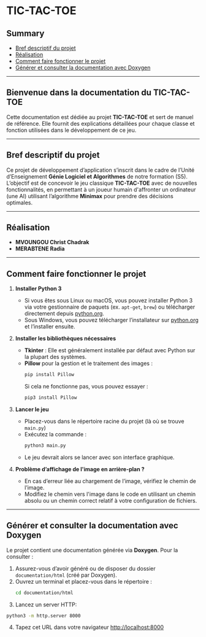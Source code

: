 # TIC-TAC-TOE

## Summary

- [Bref descriptif du projet](#bref-descriptif-du-projet)
- [Réalisation](#réalisation)
- [Comment faire fonctionner le projet](#comment-faire-fonctionner-le-projet)
- [Générer et consulter la documentation avec Doxygen](#générer-et-consulter-la-documentation-avec-doxygen)

---

## Bienvenue dans la documentation du TIC-TAC-TOE

Cette documentation est dédiée au projet **TIC-TAC-TOE** et sert de manuel de référence. Elle fournit des explications détaillées pour chaque classe et fonction utilisées dans le développement de ce jeu.

---

## Bref descriptif du projet

Ce projet de développement d’application s’inscrit dans le cadre de l’Unité d’Enseignement **Génie Logiciel et Algorithmes** de notre formation (S5).  
L’objectif est de concevoir le jeu classique **TIC-TAC-TOE** avec de nouvelles fonctionnalités, en permettant à un joueur humain d'affronter un ordinateur (une AI) utilisant l’algorithme **Minimax** pour prendre des décisions optimales.

---

## Réalisation

- **MVOUNGOU Christ Chadrak**  
- **MERABTENE Radia**

---

## Comment faire fonctionner le projet

1. **Installer Python 3**  
   - Si vous êtes sous Linux ou macOS, vous pouvez installer Python 3 via votre gestionnaire de paquets (ex. `apt-get`, `brew`) ou télécharger directement depuis [python.org](https://www.python.org/downloads/).  
   - Sous Windows, vous pouvez télécharger l’installateur sur [python.org](https://www.python.org/downloads/windows/) et l’installer ensuite.

2. **Installer les bibliothèques nécessaires**  
   - **Tkinter** : Elle est généralement installée par défaut avec Python sur la plupart des systèmes.  
   - **Pillow** pour la gestion et le traitement des images :  
     ```bash
     pip install Pillow
     ```
     Si cela ne fonctionne pas, vous pouvez essayer :
     ```bash
     pip3 install Pillow
     ```

3. **Lancer le jeu**  
   - Placez-vous dans le répertoire racine du projet (là où se trouve `main.py`)  
   - Exécutez la commande :
     ```bash
     python3 main.py
     ```
   - Le jeu devrait alors se lancer avec son interface graphique.

4. **Problème d’affichage de l'image en arrière-plan ?**  
   - En cas d’erreur liée au chargement de l’image, vérifiez le chemin de l’image.  
   - Modifiez le chemin vers l'image dans le code en utilisant un chemin absolu ou un chemin correct relatif à votre configuration de fichiers.

---

## Générer et consulter la documentation avec Doxygen

Le projet contient une documentation générée via **Doxygen**. Pour la consulter :

1. Assurez-vous d’avoir généré ou de disposer du dossier `documentation/html` (créé par Doxygen).
2. Ouvrez un terminal et placez-vous dans le répertoire :  
   ```bash
   cd documentation/html
   ```
3. Lancez un server HTTP:
  ```bash
  python3 -m http.server 8000
  ```
4. Tapez cet URL dans votre navigateur 
  [http://localhost:8000](http://localhost:8000)
